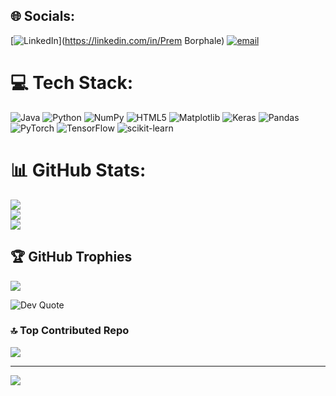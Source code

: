 
## 🌐 Socials:
[![LinkedIn](https://img.shields.io/badge/LinkedIn-%230077B5.svg?logo=linkedin&logoColor=white)](https://linkedin.com/in/Prem Borphale) [![email](https://img.shields.io/badge/Email-D14836?logo=gmail&logoColor=white)](mailto:premborphale@gmail.com) 

# 💻 Tech Stack:
![Java](https://img.shields.io/badge/java-%23ED8B00.svg?style=for-the-badge&logo=openjdk&logoColor=white) ![Python](https://img.shields.io/badge/python-3670A0?style=for-the-badge&logo=python&logoColor=ffdd54) ![NumPy](https://img.shields.io/badge/numpy-%23013243.svg?style=for-the-badge&logo=numpy&logoColor=white) ![HTML5](https://img.shields.io/badge/html5-%23E34F26.svg?style=for-the-badge&logo=html5&logoColor=white) ![Matplotlib](https://img.shields.io/badge/Matplotlib-%23ffffff.svg?style=for-the-badge&logo=Matplotlib&logoColor=black) ![Keras](https://img.shields.io/badge/Keras-%23D00000.svg?style=for-the-badge&logo=Keras&logoColor=white) ![Pandas](https://img.shields.io/badge/pandas-%23150458.svg?style=for-the-badge&logo=pandas&logoColor=white) ![PyTorch](https://img.shields.io/badge/PyTorch-%23EE4C2C.svg?style=for-the-badge&logo=PyTorch&logoColor=white) ![TensorFlow](https://img.shields.io/badge/TensorFlow-%23FF6F00.svg?style=for-the-badge&logo=TensorFlow&logoColor=white) ![scikit-learn](https://img.shields.io/badge/scikit--learn-%23F7931E.svg?style=for-the-badge&logo=scikit-learn&logoColor=white)
# 📊 GitHub Stats:
![](https://github-readme-stats.vercel.app/api?username=prem1512b&theme=dark&hide_border=false&include_all_commits=true&count_private=false)<br/>
![](https://nirzak-streak-stats.vercel.app/?user=prem1512b&theme=dark&hide_border=false)<br/>
![](https://github-readme-stats.vercel.app/api/top-langs/?username=prem1512b&theme=dark&hide_border=false&include_all_commits=true&count_private=false&layout=compact)

## 🏆 GitHub Trophies
![](https://github-profile-trophy.vercel.app/?username=prem1512b&theme=radical&no-frame=false&no-bg=true&margin-w=4)

![Dev Quote](https://img.shields.io/badge/%22Talk_is_cheap._Show_me_the_code.%22-~_Linus_Torvalds-0f172a?style=for-the-badge&logo=linux&logoColor=white&labelColor=0f172a&color=1e293b)



### 🔝 Top Contributed Repo
![](https://github-contributor-stats.vercel.app/api?username=prem1512b&limit=5&theme=dark&combine_all_yearly_contributions=true)

---
[![](https://visitcount.itsvg.in/api?id=prem1512b&icon=0&color=0)](https://visitcount.itsvg.in)

<!-- Proudly created with GPRM ( https://gprm.itsvg.in ) -->
